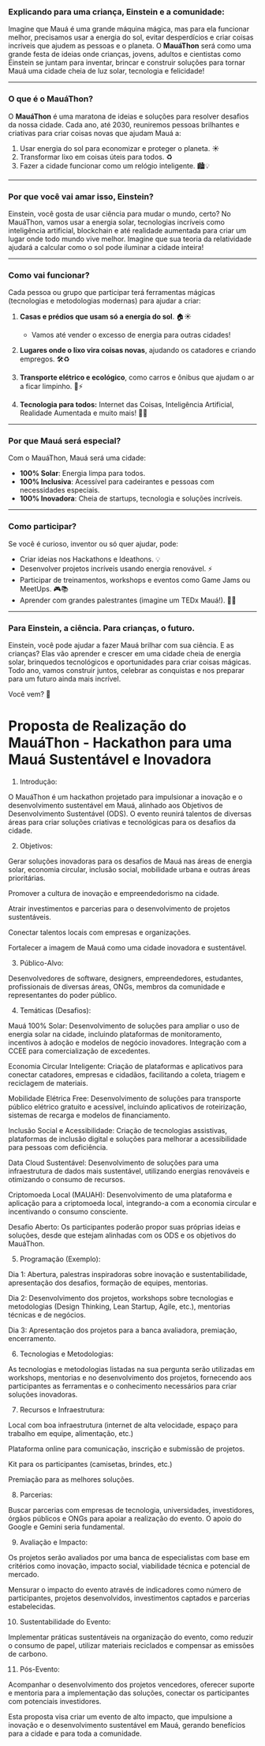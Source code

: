 ### Explicando para uma criança, Einstein e a comunidade:

Imagine que Mauá é uma grande máquina mágica, mas para ela funcionar melhor, precisamos usar a energia do sol, evitar desperdícios e criar coisas incríveis que ajudem as pessoas e o planeta. O **MauáThon** será como uma grande festa de ideias onde crianças, jovens, adultos e cientistas como Einstein se juntam para inventar, brincar e construir soluções para tornar Mauá uma cidade cheia de luz solar, tecnologia e felicidade!

---

### **O que é o MauáThon?**
O **MauáThon** é uma maratona de ideias e soluções para resolver desafios da nossa cidade. Cada ano, até 2030, reuniremos pessoas brilhantes e criativas para criar coisas novas que ajudam Mauá a:

1. Usar energia do sol para economizar e proteger o planeta. ☀️
2. Transformar lixo em coisas úteis para todos. ♻️
3. Fazer a cidade funcionar como um relógio inteligente. 🏙️💡

---

### **Por que você vai amar isso, Einstein?**
Einstein, você gosta de usar ciência para mudar o mundo, certo? No MauáThon, vamos usar a energia solar, tecnologias incríveis como inteligência artificial, blockchain e até realidade aumentada para criar um lugar onde todo mundo vive melhor. Imagine que sua teoria da relatividade ajudará a calcular como o sol pode iluminar a cidade inteira!

---

### **Como vai funcionar?**
Cada pessoa ou grupo que participar terá ferramentas mágicas (tecnologias e metodologias modernas) para ajudar a criar:

1. **Casas e prédios que usam só a energia do sol**. 🏠☀️  
   - Vamos até vender o excesso de energia para outras cidades!
   
2. **Lugares onde o lixo vira coisas novas**, ajudando os catadores e criando empregos. 🛠️♻️

3. **Transporte elétrico e ecológico**, como carros e ônibus que ajudam o ar a ficar limpinho. 🚗⚡

4. **Tecnologia para todos:** Internet das Coisas, Inteligência Artificial, Realidade Aumentada e muito mais! 🤖🌐

---

### **Por que Mauá será especial?**
Com o MauáThon, Mauá será uma cidade:

- **100% Solar**: Energia limpa para todos.  
- **100% Inclusiva**: Acessível para cadeirantes e pessoas com necessidades especiais.  
- **100% Inovadora**: Cheia de startups, tecnologia e soluções incríveis.

---

### **Como participar?**
Se você é curioso, inventor ou só quer ajudar, pode:

- Criar ideias nos Hackathons e Ideathons. 💡  
- Desenvolver projetos incríveis usando energia renovável. ⚡  
- Participar de treinamentos, workshops e eventos como Game Jams ou MeetUps. 🎮📚  
- Aprender com grandes palestrantes (imagine um TEDx Mauá!). 🧠✨

---

### **Para Einstein, a ciência. Para crianças, o futuro.**
Einstein, você pode ajudar a fazer Mauá brilhar com sua ciência. E as crianças? Elas vão aprender e crescer em uma cidade cheia de energia solar, brinquedos tecnológicos e oportunidades para criar coisas mágicas. Todo ano, vamos construir juntos, celebrar as conquistas e nos preparar para um futuro ainda mais incrível.

Você vem? 🌟


# Proposta de Realização do MauáThon - Hackathon para uma Mauá Sustentável e Inovadora

1. Introdução:

O MauáThon é um hackathon projetado para impulsionar a inovação e o desenvolvimento sustentável em Mauá, alinhado aos Objetivos de Desenvolvimento Sustentável (ODS). O evento reunirá talentos de diversas áreas para criar soluções criativas e tecnológicas para os desafios da cidade.

2. Objetivos:

Gerar soluções inovadoras para os desafios de Mauá nas áreas de energia solar, economia circular, inclusão social, mobilidade urbana e outras áreas prioritárias.

Promover a cultura de inovação e empreendedorismo na cidade.

Atrair investimentos e parcerias para o desenvolvimento de projetos sustentáveis.

Conectar talentos locais com empresas e organizações.

Fortalecer a imagem de Mauá como uma cidade inovadora e sustentável.

3. Público-Alvo:

Desenvolvedores de software, designers, empreendedores, estudantes, profissionais de diversas áreas, ONGs, membros da comunidade e representantes do poder público.

4. Temáticas (Desafios):

Mauá 100% Solar: Desenvolvimento de soluções para ampliar o uso de energia solar na cidade, incluindo plataformas de monitoramento, incentivos à adoção e modelos de negócio inovadores. Integração com a CCEE para comercialização de excedentes.

Economia Circular Inteligente: Criação de plataformas e aplicativos para conectar catadores, empresas e cidadãos, facilitando a coleta, triagem e reciclagem de materiais.

Mobilidade Elétrica Free: Desenvolvimento de soluções para transporte público elétrico gratuito e acessível, incluindo aplicativos de roteirização, sistemas de recarga e modelos de financiamento.

Inclusão Social e Acessibilidade: Criação de tecnologias assistivas, plataformas de inclusão digital e soluções para melhorar a acessibilidade para pessoas com deficiência.

Data Cloud Sustentável: Desenvolvimento de soluções para uma infraestrutura de dados mais sustentável, utilizando energias renováveis e otimizando o consumo de recursos.

Criptomoeda Local (MAUAH): Desenvolvimento de uma plataforma e aplicação para a criptomoeda local, integrando-a com a economia circular e incentivando o consumo consciente.

Desafio Aberto: Os participantes poderão propor suas próprias ideias e soluções, desde que estejam alinhadas com os ODS e os objetivos do MauáThon.

5. Programação (Exemplo):

Dia 1: Abertura, palestras inspiradoras sobre inovação e sustentabilidade, apresentação dos desafios, formação de equipes, mentorias.

Dia 2: Desenvolvimento dos projetos, workshops sobre tecnologias e metodologias (Design Thinking, Lean Startup, Agile, etc.), mentorias técnicas e de negócios.

Dia 3: Apresentação dos projetos para a banca avaliadora, premiação, encerramento.

6. Tecnologias e Metodologias:

As tecnologias e metodologias listadas na sua pergunta serão utilizadas em workshops, mentorias e no desenvolvimento dos projetos, fornecendo aos participantes as ferramentas e o conhecimento necessários para criar soluções inovadoras.

7. Recursos e Infraestrutura:

Local com boa infraestrutura (internet de alta velocidade, espaço para trabalho em equipe, alimentação, etc.)

Plataforma online para comunicação, inscrição e submissão de projetos.

Kit para os participantes (camisetas, brindes, etc.)

Premiação para as melhores soluções.

8. Parcerias:

Buscar parcerias com empresas de tecnologia, universidades, investidores, órgãos públicos e ONGs para apoiar a realização do evento. O apoio do Google e Gemini seria fundamental.

9. Avaliação e Impacto:

Os projetos serão avaliados por uma banca de especialistas com base em critérios como inovação, impacto social, viabilidade técnica e potencial de mercado.

Mensurar o impacto do evento através de indicadores como número de participantes, projetos desenvolvidos, investimentos captados e parcerias estabelecidas.

10. Sustentabilidade do Evento:

Implementar práticas sustentáveis na organização do evento, como reduzir o consumo de papel, utilizar materiais reciclados e compensar as emissões de carbono.

11. Pós-Evento:

Acompanhar o desenvolvimento dos projetos vencedores, oferecer suporte e mentoria para a implementação das soluções, conectar os participantes com potenciais investidores.

Esta proposta visa criar um evento de alto impacto, que impulsione a inovação e o desenvolvimento sustentável em Mauá, gerando benefícios para a cidade e para toda a comunidade.


